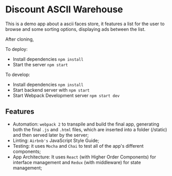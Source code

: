 # Discount ASCII Warehouse

This is a demo app about a ascii faces store, it features a list for the user to browse and some sorting options, displaying ads between the list.

After cloning,

To deploy:
 * Install dependencies  `npm install`
 * Start the server `npm start`

To develop:
* Install dependencies  `npm install`
* Start backend server with `npm start`
* Start Webpack Development server `npm start dev`


Features
----

- Automation: `webpack 2` to transpile and build the final app, generating both the final `.js` and `.html` files, which are inserted into a folder (/static) and then served later by the server;
- Linting: `Airbnb's` JavaScript Style Guide;
- Testing: it uses `Mocha` and `Chai` to test all of the app's different components;
- App Architecture: It uses `React` (with Higher Order Components) for interface management and `Redux` (with middleware) for state management;  

